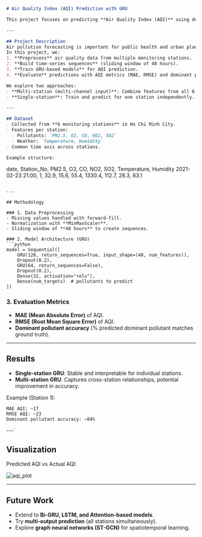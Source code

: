 

```markdown
# Air Quality Index (AQI) Prediction with GRU

This project focuses on predicting **Air Quality Index (AQI)** using deep learning, specifically **GRU (Gated Recurrent Unit)** models, from multi-station air pollution data.

---

## Project Description
Air pollution forecasting is important for public health and urban planning.  
In this project, we:
1. **Preprocess** air quality data from multiple monitoring stations.  
2. **Build time-series sequences** (sliding window of 48 hours).  
3. **Train GRU-based models** for AQI prediction.  
4. **Evaluate** predictions with AQI metrics (MAE, RMSE) and dominant pollutant accuracy.  

We explore two approaches:
- **Multi-station (multi-channel input)**: Combine features from all 6 stations → GRU learns spatial & temporal relations.  
- **Single-station**: Train and predict for one station independently.  

---

## Dataset
- Collected from **6 monitoring stations** in Ho Chi Minh City.  
- Features per station:
  - Pollutants: `PM2.5, O3, CO, NO2, SO2`  
  - Weather: `Temperature, Humidity`  
- Common time axis across stations.  

Example structure:
```

date, Station\_No, PM2.5, O3, CO, NO2, SO2, Temperature, Humidity
2021-02-23 21:00, 1, 32.9, 15.6, 55.4, 1330.4, 112.7, 28.3, 63.1

````

---

## Methodology

### 1. Data Preprocessing
- Missing values handled with forward-fill.
- Normalization with **MinMaxScaler**.
- Sliding window of **48 hours** to create sequences.

### 2. Model Architecture (GRU)
```python
model = Sequential([
    GRU(128, return_sequences=True, input_shape=(48, num_features)),
    Dropout(0.2),
    GRU(64, return_sequences=False),
    Dropout(0.2),
    Dense(32, activation="relu"),
    Dense(num_targets)  # pollutants to predict
])
````

### 3. Evaluation Metrics

* **MAE (Mean Absolute Error)** of AQI.
* **RMSE (Root Mean Square Error)** of AQI.
* **Dominant pollutant accuracy** (% predicted dominant pollutant matches ground truth).

---

## Results

* **Single-station GRU**: Stable and interpretable for individual stations.
* **Multi-station GRU**: Captures cross-station relationships, potential improvement in accuracy.

Example (Station 1):

```
MAE AQI: ~17
RMSE AQI: ~23
Dominant pollutant accuracy: ~84%
```

---`

## Visualization

Predicted AQI vs Actual AQI:

![aqi\_plot](docs/aqi_plot.png)

---

## Future Work

* Extend to **Bi-GRU, LSTM, and Attention-based models**.
* Try **multi-output prediction** (all stations simultaneously).
* Explore **graph neural networks (ST-GCN)** for spatiotemporal learning.


